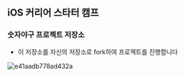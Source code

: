 ## iOS 커리어 스타터 캠프

### 숫자야구 프로젝트 저장소

- 이 저장소를 자신의 저장소로 fork하여 프로젝트를 진행합니다

![e41aadb778ad432a](https://user-images.githubusercontent.com/100982422/235115277-af3fecf1-6e82-4be7-bb3d-013b0b2e108e.png)
